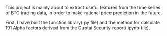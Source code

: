 This project is mainly about to extract useful features from the time series of BTC trading data, in order to make rational price prediction in the future.



First, I have built the function library(.py file) and the method for calculate 191 Alpha factors derived from the Guotai Security report(.ipynb file).

